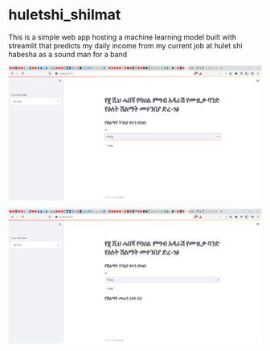 # huletshi_shilmat


This is a simple web app  hosting a machine learning model built with streamlit that predicts my daily income from my current job at hulet shi habesha as a sound man for a band


![tryout!](https://github.com/EyuaelB/huletshi_shilmat/blob/master/screenshots/try_out_page.png)

![result!](https://github.com/EyuaelB/huletshi_shilmat/blob/master/screenshots/try_out_page_result.png)


